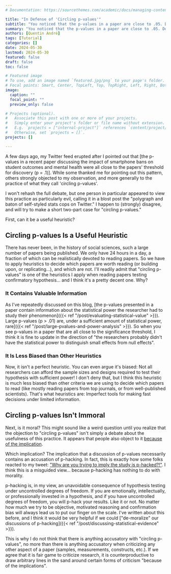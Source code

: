 ```yaml
---
# Documentation: https://sourcethemes.com/academic/docs/managing-content/

title: "In Defense of 'Circling p-values'"
subtitle: "You noticed that the p-values in a paper are close to .05. Does this make you a bad person? Can 'circling p-values' ever be a useful heuristics? My two cents on an (apparently?) controversial topic."
summary: "You noticed that the p-values in a paper are close to .05. Does this make you a bad person? Can 'circling p-values' ever be a useful heuristics? My two cents on an (apparently?) controversial topic."
authors: [Quentin André]
tags: [Tutorial]
categories: []
date: 2024-05-30
lastmod: 2024-05-30
featured: false
draft: false
toc: false

# Featured image
# To use, add an image named `featured.jpg/png` to your page's folder.
# Focal points: Smart, Center, TopLeft, Top, TopRight, Left, Right, BottomLeft, Bottom, BottomRight.
image:
  caption: ""
  focal_point: ""
  preview_only: false

# Projects (optional).
#   Associate this post with one or more of your projects.
#   Simply enter your project's folder or file name without extension.
#   E.g. `projects = ["internal-project"]` references `content/project/deep-learning/index.md`.
#   Otherwise, set `projects = []`.
projects: []

---
```

A few days ago, my Twitter feed erupted after I pointed out that [the p-values in a recent paper discussing the impact of smartphone bans on student outcomes and mental health were all close to the papers' threshold for discovery (p = .1)]. While some thanked me for pointing out this pattern, others strongly objected to my observation, and more generally to the practice of what they call 'circling p-values'. 

I won't rehash the full debate, but one person in particular appeared to view this practice as particularly evil, calling it in a blost post the "polygraph and baton of self-styled stats cops on Twitter." I happen to (strongly) disagree, and will try to make a short two-part case for "circling p-values."

First, can it be a useful heuristic?

## Circling p-values Is a Useful Heuristic

There has never been, in the history of social sciences, such a large number of papers being published. We only have 24 hours in a day, a fraction of which can be realistically devoted to reading papers. So we have to apply heuristics to decide which papers are worth reading (or building upon, or replicating...), and which are not. I'll readily admit that "circling p-values" is one of the heuristics I apply when reading papers testing confirmatory hypothesis... and I think it's a pretty decent one. Why?

### It Contains Valuable Information

As I've repeatedly discussed on this blog, [the p-values presented in a paper contain information about the statistical power the researcher had to study their phenomenon]({{< ref "/post/evaluating-statistical-value" >}}). Large p-values (p > .01) are, under a sufficient amount of statistical power, rare]({{< ref "/post/large-pvalues-and-power-analysis" >}}). So when you see p-values in a paper that are all close to the significance threshold, I think it is fine to update in the direction of "the researchers probably didn't have the statistical power to distinguish small effects from null effects".

### It Is Less Biased than Other Heuristics

Now, it isn't a perfect heuristic. You can even argue it's biased: Not all researchers can afford the sample sizes and designs required to test their hypothesis with sufficient power! I don't deny that, but I think this heuristic is much less biased than other criteria we are using to decide which papers to read (like mostly reading papers from top journals, or from well-published scientists). That's what heuristics are: Imperfect tools for making fast decisions under limited information.

## Circling p-values Isn't Immoral

Next, is it moral? This might sound like a weird question until you realize that the objection to "circling p-values" isn't simply a debate about the usefulness of this practice. It appears that people also object to it [because of the implication](https://www.youtube.com/watch?v=THvCDn8mGwo).

Which implication? The implication that a discussion of p-values necessarily contains an accusation of p-hacking. In fact, this is exactly how some folks reacted to my tweet: ["Why are you trying to imply the study is p-hacked?!"](https://twitter.com/jbakcoleman/status/1783463509084246140). I think this is a misguided view... because p-hacking has nothing to do with morality. 

p-hacking is, in my view, an unavoidable consequence of hypothesis testing under uncontrolled degrees of freedom. If you are emotionally, intellectually, or professionally invested in a hypothesis, and if you have uncontrolled degrees of freedom, you will p-hack your results. Like it or not. No matter how much we try to be objective, motivated reasoning and confirmation bias will always lead us to put our finger on the scale. I've written about this before, and I think it would be very helpful if we could ["de-moralize" our discussions of p-hacking]({{< ref "/post/discussing-statistical-evidence" >}}).

This is why I do not think that there is anything accusatory with "circling p-values", no more than there is anything accusatory when criticizing any other aspect of a paper (samples, measurements, constructs, etc.). If we agree that it is fair game to criticize research, it is counterproductive to draw arbitrary lines in the sand around certain forms of criticism "because of the implications".

